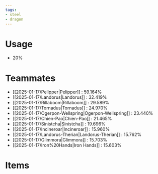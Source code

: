 ```yaml
---
tags:
- steel
- dragon
---
```

# Usage
- 20%
# Teammates
- [[2025-01-17/Pelipper|Pelipper]] : 59.164%
- [[2025-01-17/Landorus|Landorus]] : 32.419%
- [[2025-01-17/Rillaboom|Rillaboom]] : 29.589%
- [[2025-01-17/Tornadus|Tornadus]] : 24.970%
- [[2025-01-17/Ogerpon-Wellspring|Ogerpon-Wellspring]] : 23.440%
- [[2025-01-17/Chien-Pao|Chien-Pao]] : 21.465%
- [[2025-01-17/Sinistcha|Sinistcha]] : 19.696%
- [[2025-01-17/Incineroar|Incineroar]] : 15.960%
- [[2025-01-17/Landorus-Therian|Landorus-Therian]] : 15.762%
- [[2025-01-17/Glimmora|Glimmora]] : 15.703%
- [[2025-01-17/Iron%20Hands|Iron Hands]] : 15.603%
# Items